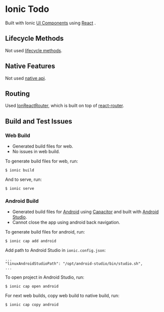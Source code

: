# Ionic Todo

Built with Ionic [UI Components](https://ionicframework.com/docs/components) using [React](https://reactjs.org/) .

## Lifecycle Methods

Not used [lifecycle methods](https://ionicframework.com/docs/react/lifecycle).

## Native Features

Not used [native api](https://ionicframework.com/docs/native).

## Routing

Used [IonReactRouter](https://ionicframework.com/docs/react/navigation), which is built on top of [react-router](https://github.com/ReactTraining/react-router).

## Build and Test Issues

### Web Build

- Generated build files for web.
- No issues in web build.

To generate build files for web, run:
```
$ ionic build
```

And to serve, run:
```
$ ionic serve
```

### Android Build

- Generated build files for [Android](https://ionicframework.com/docs/developing/android) using [Capacitor](https://capacitorjs.com/) and built with [Android Studio](https://developer.android.com/studio). 
- Cannot close the app using android back navigation.

To generate build files for android, run:
```
$ ionic cap add android
```

Add path to Android Studio in ```ionic.config.json```:
```
...
"linuxAndroidStudioPath": "/opt/android-studio/bin/studio.sh",
...
```

To open project in Android Studio, run:
```
$ ionic cap open android
```

For next web builds, copy web build to native build, run:
```
$ ionic cap copy android
```
